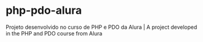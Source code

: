 # php-pdo-alura
Projeto desenvolvido no curso de PHP e PDO da Alura | A project developed in the PHP and PDO course from Alura

